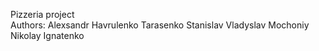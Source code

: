 Pizzeria project  
Authors:
Alexsandr Havrulenko
Tarasenko Stanislav
Vladyslav Mochoniy
Nikolay Ignatenko
